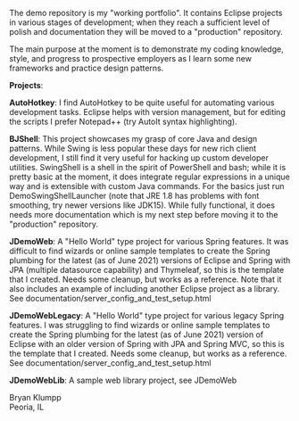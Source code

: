  The demo repository is my "working portfolio". It contains Eclipse projects in various stages of development; when they reach a sufficient level of polish and documentation they will be moved to a "production" repository.

The main purpose at the moment is to demonstrate my coding knowledge, style, and progress to prospective employers as I learn some new frameworks and practice design patterns.

**Projects**:

**AutoHotkey**: I find AutoHotkey to be quite useful for automating various development tasks. Eclipse helps with version management, but for editing the scripts I prefer Notepad++ (try AutoIt syntax highlighting).

**BJShell**: This project showcases my grasp of core Java and design patterns. While Swing is less popular these days for new rich client development, I still find it very useful for hacking up custom developer utilities. SwingShell is a shell in the spirit of PowerShell and bash; while it is pretty basic at the moment, it does integrate regular expressions in a unique way and is extensible with custom Java commands. For the basics just run DemoSwingShellLauncher (note that JRE 1.8 has problems with font smoothing, try newer versions like JDK15). While fully functional, it does needs more documentation which is my next step before moving it to the "production" repository.

**JDemoWeb**: A "Hello World" type project for various Spring features. It was difficult to find wizards or online sample templates to create the Spring plumbing for the latest (as of June 2021) versions of Eclipse and Spring with JPA (multiple datasource capability) and Thymeleaf, so this is the template that I created. Needs some cleanup, but works as a reference. Note that it also includes an example of including another Eclipse project as a library. See documentation/server_config_and_test_setup.html

**JDemoWebLegacy**: A "Hello World" type project for various legacy Spring features. I was struggling to find wizards or online sample templates to create the Spring plumbing for the latest (as of June 2021) version of Eclipse with an older version of Spring with JPA and Spring MVC, so this is the template that I created. Needs some cleanup, but works as a reference. See documentation/server_config_and_test_setup.html

**JDemoWebLib**: A sample web library project, see JDemoWeb


Bryan Klumpp<br>
Peoria, IL 

